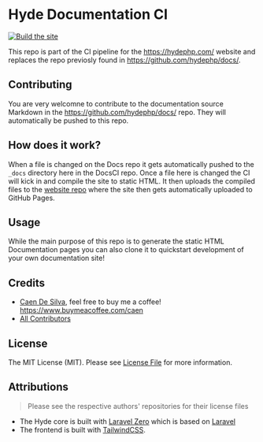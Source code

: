 # Hyde Documentation CI
[![Build the site](https://github.com/hydephp/DocsCI/actions/workflows/build.yml/badge.svg)](https://github.com/hydephp/DocsCI/actions/workflows/build.yml)

This repo is part of the CI pipeline for the https://hydephp.com/ website and replaces the repo previosly found in https://github.com/hydephp/docs/.

## Contributing

You are very welcomne to contribute to the documentation source Markdown in the https://github.com/hydephp/docs/ repo. They will automatically be pushed to this repo.

## How does it work?
When a file is changed on the Docs repo it gets automatically pushed to the `_docs` directory here in the DocsCI repo. Once a file here is changed the CI will kick in and compile the site to static HTML. It then uploads the compiled files to the [website repo](https://github.com/hydephp/hydephp.github.io) where the site then gets automatically uploaded to GitHub Pages.

## Usage

While the main purpose of this repo is to generate the static HTML Documentation pages you can also clone it to quickstart development of your own documentation site!

## Credits

-   [Caen De Silva](https://github.com/caendesilva), feel free to buy me a coffee! https://www.buymeacoffee.com/caen
-   [All Contributors](../../contributors)

## License

The MIT License (MIT). Please see [License File](LICENSE.md) for more information.

## Attributions
> Please see the respective authors' repositories for their license files

- The Hyde core is built with [Laravel Zero](https://laravel-zero.com/) which is based on [Laravel](https://laravel.com/)
- The frontend is built with [TailwindCSS](https://tailwindcss.com/).
